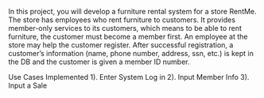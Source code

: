 In this project, you will develop a furniture rental system for a store RentMe. The store has employees who rent furniture to customers. It provides member-only services to its customers, which means to be able to rent furniture, the customer must become a member first. An employee at the store may help the customer register. After successful registration, a customer’s information (name, phone number, address, ssn, etc.) is kept in the DB and the customer is given a member ID number.

Use Cases Implemented
1). Enter System Log in
2). Input Member Info
3). Input a Sale